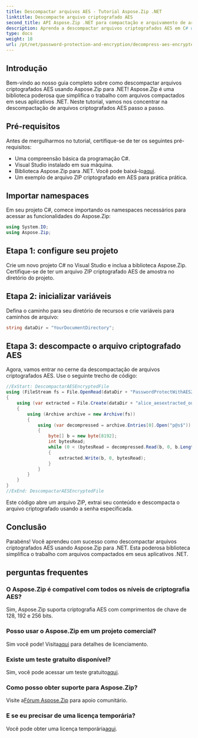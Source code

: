 ```yaml
---
title: Descompactar arquivos AES - Tutorial Aspose.Zip .NET
linktitle: Descompacte arquivo criptografado AES
second_title: API Aspose.Zip .NET para compactação e arquivamento de arquivos
description: Aprenda a descompactar arquivos criptografados AES em C# usando Aspose.Zip para .NET. Siga nosso guia passo a passo para um manuseio eficiente de arquivos.
type: docs
weight: 18
url: /pt/net/password-protection-and-encryption/decompress-aes-encrypted-file/
---
```


## Introdução

Bem-vindo ao nosso guia completo sobre como descompactar arquivos criptografados AES usando Aspose.Zip para .NET! Aspose.Zip é uma biblioteca poderosa que simplifica o trabalho com arquivos compactados em seus aplicativos .NET. Neste tutorial, vamos nos concentrar na descompactação de arquivos criptografados AES passo a passo.

## Pré-requisitos

Antes de mergulharmos no tutorial, certifique-se de ter os seguintes pré-requisitos:

- Uma compreensão básica da programação C#.
- Visual Studio instalado em sua máquina.
-  Biblioteca Aspose.Zip para .NET. Você pode baixá-lo[aqui](https://releases.aspose.com/zip/net/).
- Um exemplo de arquivo ZIP criptografado em AES para prática prática.

## Importar namespaces

Em seu projeto C#, comece importando os namespaces necessários para acessar as funcionalidades do Aspose.Zip:

```csharp
using System.IO;
using Aspose.Zip;
```

## Etapa 1: configure seu projeto

Crie um novo projeto C# no Visual Studio e inclua a biblioteca Aspose.Zip. Certifique-se de ter um arquivo ZIP criptografado AES de amostra no diretório do projeto.

## Etapa 2: inicializar variáveis

Defina o caminho para seu diretório de recursos e crie variáveis para caminhos de arquivo:

```csharp
string dataDir = "YourDocumentDirectory";
```

## Etapa 3: descompacte o arquivo criptografado AES

Agora, vamos entrar no cerne da descompactação de arquivos criptografados AES. Use o seguinte trecho de código:

```csharp
//ExStart: DescompactarAESEncryptedFile
using (FileStream fs = File.OpenRead(dataDir + "PasswordProtectWithAES256_out.zip"))
{
    using (var extracted = File.Create(dataDir + "alice_aesextracted_out.txt"))
    {
        using (Archive archive = new Archive(fs))
        {
            using (var decompressed = archive.Entries[0].Open("p@s$"))
            {
                byte[] b = new byte[8192];
                int bytesRead;
                while (0 < (bytesRead = decompressed.Read(b, 0, b.Length)))
                {
                    extracted.Write(b, 0, bytesRead);
                }
            }
        }
    }
}
//ExEnd: DescompactarAESEncryptedFile
```

Este código abre um arquivo ZIP, extrai seu conteúdo e descompacta o arquivo criptografado usando a senha especificada.

## Conclusão

Parabéns! Você aprendeu com sucesso como descompactar arquivos criptografados AES usando Aspose.Zip para .NET. Esta poderosa biblioteca simplifica o trabalho com arquivos compactados em seus aplicativos .NET.

## perguntas frequentes

### O Aspose.Zip é compatível com todos os níveis de criptografia AES?
Sim, Aspose.Zip suporta criptografia AES com comprimentos de chave de 128, 192 e 256 bits.

### Posso usar o Aspose.Zip em um projeto comercial?
 Sim você pode! Visita[aqui](https://purchase.aspose.com/buy) para detalhes de licenciamento.

### Existe um teste gratuito disponível?
 Sim, você pode acessar um teste gratuito[aqui](https://releases.aspose.com/).

### Como posso obter suporte para Aspose.Zip?
 Visite a[Fórum Aspose.Zip](https://forum.aspose.com/c/zip/37) para apoio comunitário.

### E se eu precisar de uma licença temporária?
 Você pode obter uma licença temporária[aqui](https://purchase.aspose.com/temporary-license/).

